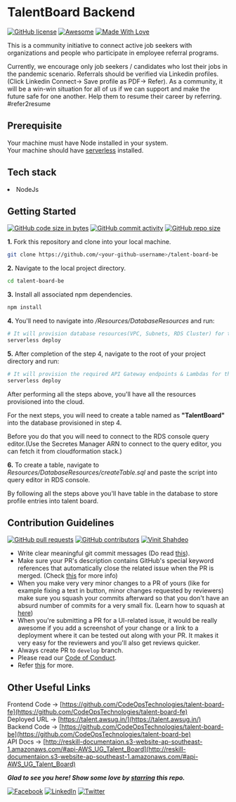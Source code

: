 # TalentBoard Backend

[![GitHub license](https://img.shields.io/github/license/Naereen/StrapDown.js.svg)](https://github.com/CodeOpsTechnologies)
[![Awesome](https://cdn.rawgit.com/sindresorhus/awesome/d7305f38d29fed78fa85652e3a63e154dd8e8829/media/badge.svg)](https://github.com/CodeOpsTechnologies) 
[![Made With Love](https://img.shields.io/badge/Made%20With-Love-orange.svg)](https://github.com/CodeOpsTechnologies)

This is a community initiative to connect active job seekers with organizations and people who participate in employee referral programs.

Currently, we encourage only job seekers / candidates who lost their jobs in the pandemic scenario. Referrals should be verified via Linkedin profiles. (Click Linkedin Connect-> Save profile as PDF-> Refer). As a community, it will be a win-win situation for all of us if we can support and make the future safe for one another. Help them to resume their career by referring. #refer2resume

## Prerequisite
Your machine must have Node installed in your system.</br>
Your machine should have [serverless](https://www.npmjs.com/package/serverless) installed.

## Tech stack
<li>NodeJs</li>

## Getting Started
[![GitHub code size in bytes](https://img.shields.io/github/languages/code-size/CodeOpsTechnologies/talent-board-be?logo=github)](https://talent.awsug.in/) 
[![GitHub commit activity](https://img.shields.io/github/commit-activity/m/CodeOpsTechnologies/talent-board-be?color=bluevoilet&logo=github)](https://github.com/CodeOpsTechnologies/talent-board-be/commits/) 
[![GitHub repo size](https://img.shields.io/github/repo-size/CodeOpsTechnologies/talent-board-be?logo=github)](https://talent.awsug.in/)

**1.** Fork this repository and clone into your local machine.
```bash
git clone https://github.com/<your-github-username>/talent-board-be
```
**2.** Navigate to the local project directory.
```bash
cd talent-board-be
```

**3.** Install all associated npm dependencies.
```bash
npm install
```

**4.** You'll need to navigate into */Resources/DatabaseResources* and run:
```bash
# It will provision database resources(VPC, Subnets, RDS Cluster) for the project
serverless deploy
```

**5.** After completion of the step 4, navigate to the root of your project directory and run:
```bash
# It will provision the required API Gateway endpoints & Lambdas for the project
serverless deploy
```

After performing all the steps above, you'll have all the resources provisioned into the cloud.

For the next steps, you will need to create a table named as **"TalentBoard"** into the database provisioned in step 4.

Before you do that you will need to connect to the RDS console query editor.(Use the Secretes Manager ARN to connect to the query editor, you can fetch it from cloudformation stack.)

**6.** To create a table, navigate to *Resources/DatabaseResources/createTable.sql* and paste the script into query editor in RDS console.

By following all the steps above you'll have table in the database to store profile entries into talent board.

## Contribution Guidelines
[![GitHub pull requests](https://img.shields.io/github/issues-pr-raw/CodeOpsTechnologies/talent-board-be?logo=git&logoColor=white)](https://github.com/CodeOpsTechnologies/talent-board-be/compare) 
[![GitHub contributors](https://img.shields.io/github/contributors/CodeOpsTechnologies/talent-board-be?logo=github)](https://github.com/CodeOpsTechnologies/talent-board-be/graphs/contributors) 
[![Vinit Shahdeo](https://img.shields.io/badge/Author-@iabhishek07-gray.svg?colorA=gray&colorB=dodgerblue&logo=github)](https://github.com/iabhishek07/)
- Write clear meaningful git commit messages (Do read [this](http://chris.beams.io/posts/git-commit/)).
- Make sure your PR's description contains GitHub's special keyword references that automatically close the related issue when the PR is merged. (Check [this](https://github.com/blog/1506-closing-issues-via-pull-requests) for more info)
- When you make very very minor changes to a PR of yours (like for example fixing a text in button, minor changes requested by reviewers) make sure you squash your commits afterward so that you don't have an absurd number of commits for a very small fix. (Learn how to squash at [here](https://davidwalsh.name/squash-commits-git))
- When you're submitting a PR for a UI-related issue, it would be really awesome if you add a screenshot of your change or a link to a deployment where it can be tested out along with your PR. It makes it very easy for the reviewers and you'll also get reviews quicker.
- Always create PR to `develop` branch.
- Please read our [Code of Conduct](./CODE_OF_CONDUCT.md).
- Refer [this](https://github.com/CodeOpsTechnologies/talent-board-fe/blob/master/CONTRIBUTING.md) for more.

## Other Useful Links

Frontend Code -> [https://github.com/CodeOpsTechnologies/talent-board-fe](https://github.com/CodeOpsTechnologies/talent-board-fe)
<br>
Deployed URL -> [https://talent.awsug.in/](https://talent.awsug.in/)
<br>
Backend Code -> [https://github.com/CodeOpsTechnologies/talent-board-be](https://github.com/CodeOpsTechnologies/talent-board-be)
<br>
API Docs -> [http://reskill-documentaion.s3-website-ap-southeast-1.amazonaws.com/#api-AWS_UG_Talent_Board](http://reskill-documentaion.s3-website-ap-southeast-1.amazonaws.com/#api-AWS_UG_Talent_Board)

***Glad to see you here! Show some love by [starring](https://github.com/CodeOpsTechnologies/talent-board-fe/) this repo.***

[![Facebook](https://img.shields.io/static/v1.svg?label=connect&message=@CodeOpsTech&color=grey&logo=facebook&style=flat&logoColor=white&colorA=royalblue)](https://www.facebook.com/CodeOpsTech)
[![LinkedIn](https://img.shields.io/static/v1.svg?label=connect&message=@CodeOpsTech&color=grey&logo=linkedin&style=flat&logoColor=white&colorA=royalblue)](https://www.linkedin.com/company/codeops-technologies/)
[![Twitter](https://img.shields.io/static/v1.svg?label=connect&message=@CodeOpsTech&color=grey&logo=twitter&style=flat&logoColor=white&colorA=royalblue)](https://twitter.com/CodeOpsTech)